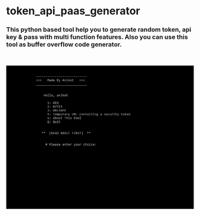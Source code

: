# token_api_paas_generator


### This python based tool help you to generate random token, api key &amp; pass with multi function features. Also you can use this tool as buffer overflow code generator.
</br>

![aniket](https://github.com/deadlysnowman3308/token_api_paas_generator/blob/Hackingvila/token-api.PNG)
